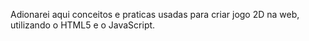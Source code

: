 Adionarei aqui conceitos e praticas usadas para criar jogo 2D na web, utilizando o HTML5 e o JavaScript.
